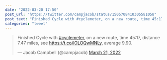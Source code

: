 ```yaml
---
date: "2022-03-20 17:50"
post_url: "https://twitter.com/campjacob/status/1505708410305581058"
post_text: "Finished Cycle with #cyclemeter, on a new route, time 45:17, distance 7.47 miles, see https://t.co/lOLOQwMNLy, average 9.90."
categories: "tweet"
---
```


<blockquote class="twitter-tweet"><p lang="en" dir="ltr">Finished Cycle with <a href="https://twitter.com/hashtag/cyclemeter?src=hash&amp;ref_src=twsrc%5Etfw">#cyclemeter</a>, on a new route, time 45:17, distance 7.47 miles, see <a href="https://t.co/lOLOQwMNLy">https://t.co/lOLOQwMNLy</a>, average 9.90.</p>&mdash; Jacob Campbell (@campjacob) <a href="https://twitter.com/campjacob/status/1505708410305581058?ref_src=twsrc%5Etfw">March 21, 2022</a></blockquote> <script async src="https://platform.twitter.com/widgets.js" charset="utf-8"></script> 
